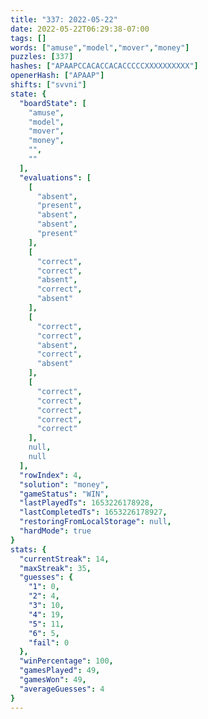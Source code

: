 ```yaml
---
title: "337: 2022-05-22"
date: 2022-05-22T06:29:38-07:00
tags: []
words: ["amuse","model","mover","money"]
puzzles: [337]
hashes: ["APAAPCCACACCACACCCCCXXXXXXXXXX"]
openerHash: ["APAAP"]
shifts: ["svvni"]
state: {
  "boardState": [
    "amuse",
    "model",
    "mover",
    "money",
    "",
    ""
  ],
  "evaluations": [
    [
      "absent",
      "present",
      "absent",
      "absent",
      "present"
    ],
    [
      "correct",
      "correct",
      "absent",
      "correct",
      "absent"
    ],
    [
      "correct",
      "correct",
      "absent",
      "correct",
      "absent"
    ],
    [
      "correct",
      "correct",
      "correct",
      "correct",
      "correct"
    ],
    null,
    null
  ],
  "rowIndex": 4,
  "solution": "money",
  "gameStatus": "WIN",
  "lastPlayedTs": 1653226178928,
  "lastCompletedTs": 1653226178927,
  "restoringFromLocalStorage": null,
  "hardMode": true
}
stats: {
  "currentStreak": 14,
  "maxStreak": 35,
  "guesses": {
    "1": 0,
    "2": 4,
    "3": 10,
    "4": 19,
    "5": 11,
    "6": 5,
    "fail": 0
  },
  "winPercentage": 100,
  "gamesPlayed": 49,
  "gamesWon": 49,
  "averageGuesses": 4
}
---
```


<!-- more -->
